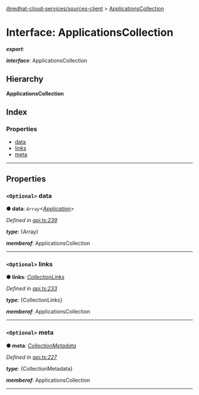 [@redhat-cloud-services/sources-client](../README.md) > [ApplicationsCollection](../interfaces/applicationscollection.md)

# Interface: ApplicationsCollection

*__export__*: 

*__interface__*: ApplicationsCollection

## Hierarchy

**ApplicationsCollection**

## Index

### Properties

* [data](applicationscollection.md#data)
* [links](applicationscollection.md#links)
* [meta](applicationscollection.md#meta)

---

## Properties

<a id="data"></a>

### `<Optional>` data

**● data**: *`Array`<[Application](application.md)>*

*Defined in [api.ts:239](https://github.com/RedHatInsights/javascript-clients/blob/master/packages/sources/api.ts#L239)*

*__type__*: {Array}

*__memberof__*: ApplicationsCollection

___
<a id="links"></a>

### `<Optional>` links

**● links**: *[CollectionLinks](collectionlinks.md)*

*Defined in [api.ts:233](https://github.com/RedHatInsights/javascript-clients/blob/master/packages/sources/api.ts#L233)*

*__type__*: {CollectionLinks}

*__memberof__*: ApplicationsCollection

___
<a id="meta"></a>

### `<Optional>` meta

**● meta**: *[CollectionMetadata](collectionmetadata.md)*

*Defined in [api.ts:227](https://github.com/RedHatInsights/javascript-clients/blob/master/packages/sources/api.ts#L227)*

*__type__*: {CollectionMetadata}

*__memberof__*: ApplicationsCollection

___

